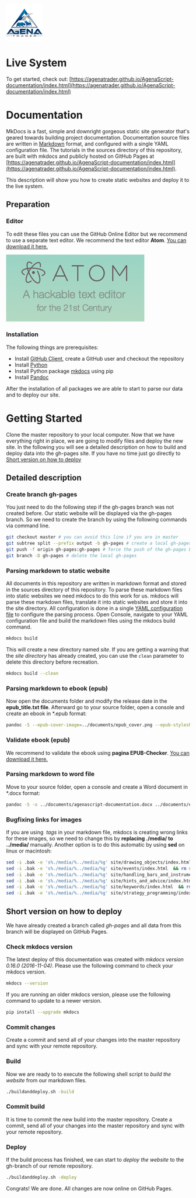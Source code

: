 ![AgenaTrader](./sources/images/logo_100.png)

# Live System
To get started, check out: [https://agenatrader.github.io/AgenaScript-documentation/index.html](https://agenatrader.github.io/AgenaScript-documentation/index.html)

# Documentation
MkDocs is a fast, simple and downright gorgeous static site generator that's geared towards building project documentation.
Documentation source files are written in [Markdown](https://guides.github.com/features/mastering-markdown/) format, and configured with a single YAML configuration file.
The tutorials in the sources directory of this repository, are built with mkdocs and publicly hosted on GitHub Pages at [https://agenatrader.github.io/AgenaScript-documentation/index.html](https://agenatrader.github.io/AgenaScript-documentation/index.html).

This description will show you how to create static websites and deploy it to the live system.

## Preparation
### Editor
To edit these files you can use the GitHub Online Editor but we recommend to use a separate text editor.
We recommend the text editor **Atom**. [You can download it here.](https://atom.io)

![Atom](./sources/images/logo_atom.png)

### Installation
The following things are prerequisites:
*   Install [GitHub Client](https://desktop.github.com), create a GitHub user and checkout the repository
*   Install [Python](https://www.python.org/downloads/)
*   Install Python package [mkdocs](http://www.mkdocs.org) using pip
*   Install [Pandoc](http://pandoc.org/installing.html)

After the installation of all packages we are able to start to parse our data and to deploy our site.

# Getting Started
Clone the master repository to your local computer.
Now that we have everything right in place, we are going to modify files and deploy the new site.
In the following you will see a detailed description on how to build and deploy data into the gh-pages site.
If you have no time just go directly to [Short version on how to deploy](#short-version-on-how-to-deploy)

## Detailed description
### Create branch gh-pages
You just need to do the following step if the gh-pages branch was not created before.
Our static website will be displayed via the gh-pages branch. So we need to create the branch by using the following commands via command line.
```bash
git checkout master # you can avoid this line if you are in master
git subtree split --prefix output -b gh-pages # create a local gh-pages branch containing the splitted output folder
git push -f origin gh-pages:gh-pages # force the push of the gh-pages branch to the remote gh-pages branch at origin
git branch -D gh-pages # delete the local gh-pages
```

### Parsing markdown to static website
All documents in this repository are written in markdown format and stored in the sources directory of this repository.
To parse these markdown files into static websites we need mkdocs to do this work for us. mkdocs will parse these markdown files, translate it into static websites and store it into the site directory.
All configuration is done in a single [YAML configuration file](mkdocs.yml) to configure the parsing process.
Open Console, navigate to your YAML configuration file and build the markdown files using the mkdocs build command.
```bash
mkdocs build
```
This will create a new directory named *site*.
If you are getting a warning that the *site directory* has already created, you can use the `clean` parameter to delete this directory before recreation.
```bash
mkdocs build --clean
```

### Parsing markdown to ebook (epub)
Now open the documents folder and modify the release date in the **epub_title.txt file**.
Afterward go to your source folder, open a console and create an ebook in \*.epub format:
```bash
pandoc -S --epub-cover-image=../documents/epub_cover.png --epub-stylesheet=../documents/epub_styles.css -o ../documents/agenascript-documentation.epub ../documents/epub_title.txt index.md handling_bars_and_instruments.md events.md strategy_programming.md keywords.md drawing_objects.md hints_and_advice.md
```

### Validate ebook (epub)
We recommend to validate the ebook using **pagina EPUB-Checker**. [You can download it here.](http://www.pagina-online.de/produkte/epub-checker/#c773)

### Parsing markdown to word file
Move to your source folder, open a console and create a Word document in \*.docx format:
```bash
pandoc -S -o ../documents/agenascript-documentation.docx ../documents/epub_title.txt index.md handling_bars_and_instruments.md events.md strategy_programming.md keywords.md drawing_objects.md hints_and_advice.md
```

### Bugfixing links for images
If you are using *<img> tags* in your markdown file, mkdocs is creating wrong links for these images, so we need to change this by **replacing ./media/ to ../media/** manually.
Another option is to do this automatic by using **sed** on linux or macintosh:
```bash
sed -i .bak -e 's%./media/%../media/%g' site/drawing_objects/index.html  && rm site/drawing_objects/index.html.bak
sed -i .bak -e 's%./media/%../media/%g' site/events/index.html  && rm site/events/index.html.bak
sed -i .bak -e 's%./media/%../media/%g' site/handling_bars_and_instruments/index.html  && rm site/handling_bars_and_instruments/index.html.bak
sed -i .bak -e 's%./media/%../media/%g' site/hints_and_advice/index.html  && rm site/hints_and_advice/index.html.bak
sed -i .bak -e 's%./media/%../media/%g' site/keywords/index.html  && rm site/keywords/index.html.bak
sed -i .bak -e 's%./media/%../media/%g' site/strategy_programming/index.html  && rm site/strategy_programming/index.html.bak
```

## Short version on how to deploy
We have already created a branch called *gh-pages* and all data from this branch will be displayed on GitHub Pages.

### Check mkdocs version
The latest deploy of this documentation was created with *mkdocs version 0.16.0 (2016-11-04)*.
Please use the following command to check your mkdocs version.
```bash
mkdocs --version
```

If you are running an older mkdocs version, please use the following command to update to a newer version.
```bash
pip install --upgrade mkdocs
```

### Commit changes
Create a commit and send all of your changes into the master repository and sync with your remote repository.

### Build
Now we are ready to to execute the following shell script to *build the website* from our markdown files.
```bash
./buildanddeploy.sh -build
```

### Commit build
It is time to commit the new build into the master repository.
Create a commit, send all of your changes into the master repository and sync with your remote repository.

### Deploy
If the build process has finished, we can start to *deploy the website* to the gh-branch of our remote repository.
```bash
./buildanddeploy.sh -deploy
```

Congrats! We are done. All changes are now online on GitHub Pages.
